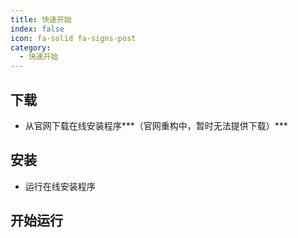 ```yaml
---
title: 快速开始
index: false
icon: fa-solid fa-signs-post
category:
  - 快速开始
---
```


## 下载
- 从官网下载在线安装程序***（官网重构中，暂时无法提供下载）***

## 安装
- 运行在线安装程序

## 开始运行